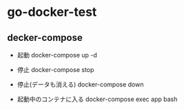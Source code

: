 # go-docker-test

## decker-compose

* 起動
docker-compose up -d

* 停止
docker-compose stop

* 停止(データも消える)
docker-compose down

* 起動中のコンテナに入る
docker-compose exec app bash
